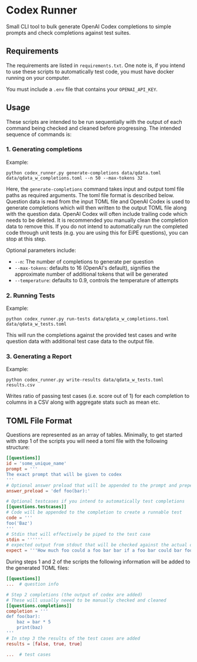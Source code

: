 # Codex Runner

Small CLI tool to bulk generate OpenAI Codex completions to simple prompts and
check completions against test suites.

## Requirements

The requirements are listed in `requirements.txt`. One note is, if you intend to
use these scripts to automatically test code, you must have docker running on
your computer.

You must include a `.env` file that contains your `OPENAI_API_KEY`.

## Usage

These scripts are intended to be run sequentially with the output of each
command being checked and cleaned before progressing. The intended sequence of
commands is:

### 1. Generating completions

Example:

```
python codex_runner.py generate-completions data/qdata.toml data/qdata_w_completions.toml --n 50 --max-tokens 32
```

Here, the `generate-completions` command takes input and output toml file paths
as required arguments. The toml file format is described below. Question data is
read from the input TOML file and OpenAI Codex is used to generate completions
which will then written to the output TOML file along with the question data.
OpenAI Codex will often include trailing code which needs to be deleted. It is
recommended you manually clean the completion data to remove this. If you do not
intend to automatically run the completed code through unit tests (e.g. you are
using this for EiPE questions), you can stop at this step.

Optional parameters include:

- `--n`: The number of completions to generate per question
- `--max-tokens`: defaults to 16 (OpenAI's default), signifies the approximate
  number of additional tokens that will be generated
- `--temperature`: defaults to 0.9, controls the temperature of attempts

### 2. Running Tests

Example:

```
python codex_runner.py run-tests data/qdata_w_completions.toml data/qdata_w_tests.toml
```

This will run the completions against the provided test cases and write question
data with additional test case data to the output file.

### 3. Generating a Report

Example:

```
python codex_runner.py write-results data/qdata_w_tests.toml results.csv
```

Writes ratio of passing test cases (i.e. score out of 1) for each completion to
columns in a CSV along with aggregate stats such as mean etc.

## TOML File Format

Questions are represented as an array of tables. Minimally, to get started with
step 1 of the scripts you will need a toml file with the following structure:

```toml
[[questions]]
id = 'some_unique_name'
prompt = '''
The exact prompt that will be given to codex
'''
# Optional answer preload that will be appended to the prompt and prepended to completions
answer_preload = 'def foo(bar):'

# Optional testcases if you intend to automatically test completions
[[questions.testcases]]
# Code will be appended to the completion to create a runnable test
code = '''
foo('Baz')
'''
# Stdin that will effectively be piped to the test case
stdin = ''''''
# expected output from stdout that will be checked against the actual output of the test case
expect = '''How much foo could a foo bar bar if a foo bar could bar foo!'''
```

During steps 1 and 2 of the scripts the following information will be added to
the generated TOML files:

```toml
[[questions]]
...  # question info

# Step 2 completions (the output of codex are added)
# These will usually neeed to be manually checked and cleaned
[[questions.completions]]
completion = '''
def foo(bar):
    baz = bar * 5
    print(baz)
'''
# In step 3 the results of the test cases are added
results = [false, true, true]

...  # test cases
```
